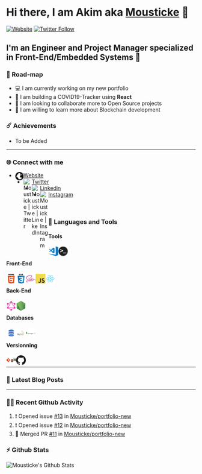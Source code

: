 # Hi there, I am Akim aka [Mousticke][website] 👋

[![Website](https://img.shields.io/website?label=Mousticke.com&style=for-the-badge&url=https%3A%2F%2Fakim.benchiha.com)](https://akim.benchiha.com)
[![Twitter Follow](https://img.shields.io/twitter/follow/Mousticke?color=1DA1F2&logo=twitter&style=for-the-badge)](https://twitter.com/intent/follow?original_referer=https%3A%2F%2Fgithub.com%2FMousticke&screen_name=Mousticke)

## I'm an Engineer and Project Manager specialized in Front-End/Embedded Systems 💼

### 📍 Road-map

- 💻 I am currently working on my new portfolio
- 🦠 I am building a COVID19-Tracker using **React**
- 👯 I am looking to collaborate more to Open Source projects
- 🔭 I am willing to learn more about Blockchain development

### ☄️ Achievements

- To be Added

---

### 🌐 Connect with me

- [<img align="left" alt="Mousticke.com" width="22px" src="https://raw.githubusercontent.com/iconic/open-iconic/master/svg/globe.svg" />][website] [Website]
- [<img align="left" alt="Mousticke | Twitter" width="22px" src="https://cdn.jsdelivr.net/npm/simple-icons@v3/icons/twitter.svg" />][twitter] [Twitter]
- [<img align="left" alt="Mousticke | LinkedIn" width="22px" src="https://cdn.jsdelivr.net/npm/simple-icons@v3/icons/linkedin.svg" />][linkedin] [Linkedin]
- [<img align="left" alt="Mousticke | Instagram" width="22px" src="https://cdn.jsdelivr.net/npm/simple-icons@v3/icons/instagram.svg" />][instagram] [Instagram]

<br />

### 💾 Languages and Tools

#### Tools

[<img align="left" alt="Visual Studio Code" width="26px" src="https://raw.githubusercontent.com/github/explore/80688e429a7d4ef2fca1e82350fe8e3517d3494d/topics/visual-studio-code/visual-studio-code.png" />][website]
[<img align="left" alt="Terminal" width="26px" src="https://raw.githubusercontent.com/github/explore/80688e429a7d4ef2fca1e82350fe8e3517d3494d/topics/terminal/terminal.png" />][website]

<br />

#### Front-End

[<img align="left" alt="HTML5" width="26px" src="https://raw.githubusercontent.com/github/explore/80688e429a7d4ef2fca1e82350fe8e3517d3494d/topics/html/html.png" />][website]
[<img align="left" alt="CSS3" width="26px" src="https://raw.githubusercontent.com/github/explore/80688e429a7d4ef2fca1e82350fe8e3517d3494d/topics/css/css.png" />][website]
[<img align="left" alt="Sass" width="26px" src="https://raw.githubusercontent.com/github/explore/80688e429a7d4ef2fca1e82350fe8e3517d3494d/topics/sass/sass.png" />][website]
[<img align="left" alt="JavaScript" width="26px" src="https://raw.githubusercontent.com/github/explore/80688e429a7d4ef2fca1e82350fe8e3517d3494d/topics/javascript/javascript.png" />][website]
[<img align="left" alt="React" width="26px" src="https://raw.githubusercontent.com/github/explore/80688e429a7d4ef2fca1e82350fe8e3517d3494d/topics/react/react.png" />][website]

<br />

#### Back-End

[<img align="left" alt="GraphQL" width="26px" src="https://raw.githubusercontent.com/github/explore/80688e429a7d4ef2fca1e82350fe8e3517d3494d/topics/graphql/graphql.png" />][website]
[<img align="left" alt="Node.js" width="26px" src="https://raw.githubusercontent.com/github/explore/80688e429a7d4ef2fca1e82350fe8e3517d3494d/topics/nodejs/nodejs.png" />][website]

<br />

#### Databases

[<img align="left" alt="SQL" width="26px" src="https://raw.githubusercontent.com/github/explore/80688e429a7d4ef2fca1e82350fe8e3517d3494d/topics/sql/sql.png" />][website]
[<img align="left" alt="MySQL" width="26px" src="https://raw.githubusercontent.com/github/explore/80688e429a7d4ef2fca1e82350fe8e3517d3494d/topics/mysql/mysql.png" />][website]
[<img align="left" alt="MongoDB" width="26px" src="https://raw.githubusercontent.com/github/explore/80688e429a7d4ef2fca1e82350fe8e3517d3494d/topics/mongodb/mongodb.png" />][website]

<br />

#### Versionning

[<img align="left" alt="Git" width="26px" src="https://raw.githubusercontent.com/github/explore/80688e429a7d4ef2fca1e82350fe8e3517d3494d/topics/git/git.png" />][website]
[<img align="left" alt="GitHub" width="26px" src="https://raw.githubusercontent.com/github/explore/78df643247d429f6cc873026c0622819ad797942/topics/github/github.png" />][website]

<br />

---

### 📕 Latest Blog Posts
<!-- BLOG-POST-LIST:START -->
<!-- BLOG-POST-LIST:END -->

---

### 👨‍💻 Recent Github Activity
<!--START_SECTION:activity-->
1. ❗️ Opened issue [#13](https://github.com//Mousticke/portfolio-new/issues/13) in [Mousticke/portfolio-new](https://github.com//Mousticke/portfolio-new)
2. ❗️ Opened issue [#12](https://github.com//Mousticke/portfolio-new/issues/12) in [Mousticke/portfolio-new](https://github.com//Mousticke/portfolio-new)
3. 🎉 Merged PR [#11](https://github.com//Mousticke/portfolio-new/pull/11) in [Mousticke/portfolio-new](https://github.com//Mousticke/portfolio-new)
<!--END_SECTION:activity-->

### ⚡ Github Stats

<img align="left" alt="Mousticke's Github Stats" src="https://github-readme-stats.vercel.app/api?username=Mousticke&show_icons=true&hide_border=true" />



[website]: https://akim.benchiha.com
[twitter]: https://twitter.com/Mousticke
[instagram]: https://instagram.com/Mousticke
[linkedin]: https://www.linkedin.com/in/akim-benchiha/